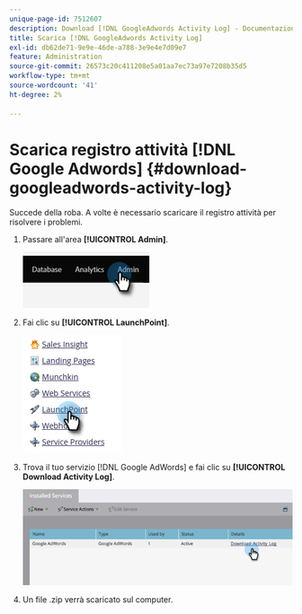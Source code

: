 ```yaml
---
unique-page-id: 7512607
description: Download [!DNL GoogleAdwords Activity Log] - Documentazione di Marketo - Documentazione del prodotto
title: Scarica [!DNL GoogleAdwords Activity Log]
exl-id: db62de71-9e9e-46de-a788-3e9e4e7d09e7
feature: Administration
source-git-commit: 26573c20c411208e5a01aa7ec73a97e7208b35d5
workflow-type: tm+mt
source-wordcount: '41'
ht-degree: 2%

---
```


# Scarica registro attività [!DNL Google Adwords] {#download-googleadwords-activity-log}

Succede della roba. A volte è necessario scaricare il registro attività per risolvere i problemi.

1. Passare all&#39;area **[!UICONTROL Admin]**.

   ![](assets/download-googleadwords-activity-log-1.png)

1. Fai clic su **[!UICONTROL LaunchPoint]**.

   ![](assets/download-googleadwords-activity-log-2.png)

1. Trova il tuo servizio [!DNL Google AdWords] e fai clic su **[!UICONTROL Download Activity Log]**.

   ![](assets/download-googleadwords-activity-log-3.png)

1. Un file .zip verrà scaricato sul computer.
